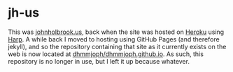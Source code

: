 # jh-us
This was <a href="http://johnholbrook.us">johnholbrook.us</a>, back when the site was hosted on <a href="https://www.heroku.com/">Heroku</a> using <a href="http://harpjs.com/docs/deployment/heroku">Harp</a>. A while back I moved to hosting using GitHub Pages (and therefore jekyll), and so the repository containing that site as it currently exists on the web is now located at <a href="https://github.com/dhmmjoph/dhmmjoph.github.io">dhmmjoph/dhmmjoph.github.io</a>. As such, this repository is no longer in use, but I left it up because whatever.
